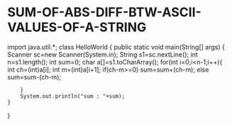 # SUM-OF-ABS-DIFF-BTW-ASCII-VALUES-OF-A-STRING
import java.util.*;
class HelloWorld {
    public static void main(String[] args) {
        Scanner sc=new Scanner(System.in);
        String s1=sc.nextLine();
        int n=s1.length();
        int sum=0;
        char a[]=s1.toCharArray();
        for(int i=0;i<n-1;i++){
            int ch=(int)a[i];
            int m=(int)a[i+1];
            if(ch-m>=0)
            sum=sum+(ch-m);
            else
            sum=sum-(ch-m);
           
        }
        System.out.println("sum : "+sum);
    }
}
